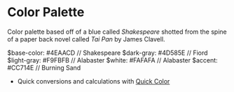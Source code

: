Color Palette
=============
Color palette based off of a blue called _Shakespeare_ shotted from the spine of a paper back novel called _Tai Pan_ by James Clavell.

$base-color: #4EAACD // Shakespeare
$dark-gray: #4D585E // Fiord
$light-gray: #F9FBFB // Alabaster
$white: #FAFAFA // Alabaster
$accent: #CC714E // Burning Sand

* Quick conversions and calculations with [Quick Color](http://9ol.es/quick-color/)
